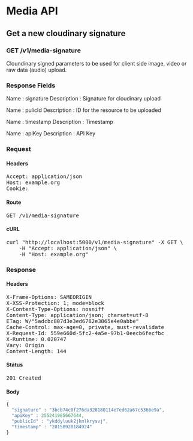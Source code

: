 # Media API

## Get a new cloudinary signature

### GET /v1/media-signature

Cloundinary signed parameters to be used for client side image, video or raw data (audio) upload.

### Response Fields

Name : signature
Description : Signature for cloudinary upload

Name : pulicId
Description : ID for the resource to be uploaded

Name : timestamp
Description : Timestamp

Name : apiKey
Description : API Key

### Request

#### Headers

<pre>Accept: application/json
Host: example.org
Cookie: </pre>

#### Route

<pre>GET /v1/media-signature</pre>

#### cURL

<pre class="request">curl &quot;http://localhost:5000/v1/media-signature&quot; -X GET \
	-H &quot;Accept: application/json&quot; \
	-H &quot;Host: example.org&quot;</pre>

### Response

#### Headers

<pre>X-Frame-Options: SAMEORIGIN
X-XSS-Protection: 1; mode=block
X-Content-Type-Options: nosniff
Content-Type: application/json; charset=utf-8
ETag: W/&quot;5adcbc807d3e3ed6782e3865e4e0abbe&quot;
Cache-Control: max-age=0, private, must-revalidate
X-Request-Id: 559e660d-5fc2-4a5e-97b1-0eecb6fecfbc
X-Runtime: 0.020747
Vary: Origin
Content-Length: 144</pre>

#### Status

<pre>201 Created</pre>

#### Body

```javascript
{
  "signature" : "3bcb74c0f276da328180114e7ed62a67c5366e9a",
  "apiKey" : 255241985667644,
  "publicId" : "ykddyluuk2jkmlkrysvj",
  "timestamp" : "20150920184924"
}
```
